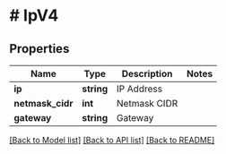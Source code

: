 # # IpV4

## Properties

Name | Type | Description | Notes
------------ | ------------- | ------------- | -------------
**ip** | **string** | IP Address |
**netmask_cidr** | **int** | Netmask CIDR |
**gateway** | **string** | Gateway |

[[Back to Model list]](../../README.md#models) [[Back to API list]](../../README.md#endpoints) [[Back to README]](../../README.md)
